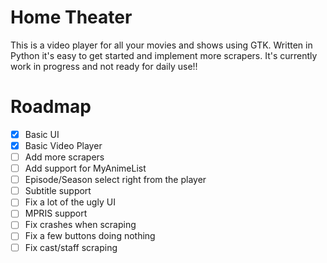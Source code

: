 # Home Theater

This is a video player for all your movies and shows using GTK. Written in Python it's easy to get started and implement more scrapers. It's currently work in progress and not ready for daily use!!

# Roadmap

- [x] Basic UI
- [x] Basic Video Player
- [ ] Add more scrapers
- [ ] Add support for MyAnimeList
- [ ] Episode/Season select right from the player
- [ ] Subtitle support
- [ ] Fix a lot of the ugly UI
- [ ] MPRIS support
- [ ] Fix crashes when scraping
- [ ] Fix a few buttons doing nothing
- [ ] Fix cast/staff scraping